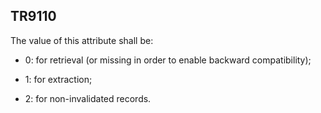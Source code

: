## TR9110
The value of this attribute shall be:

- 0: for retrieval (or missing in order to enable backward compatibility);

- 1: for extraction;

- 2: for non-invalidated records.
